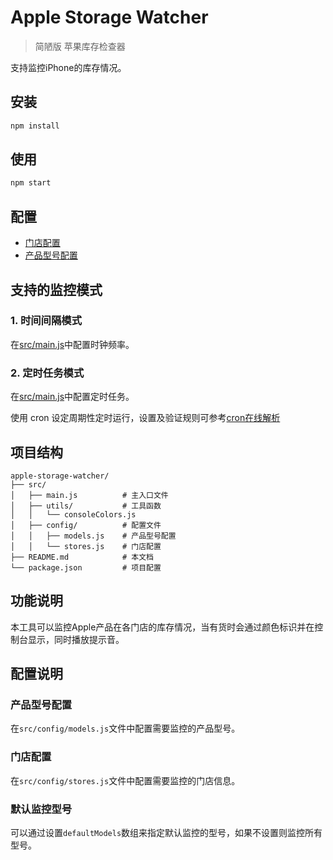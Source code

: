 # Apple Storage Watcher

> 简陋版 苹果库存检查器

支持监控iPhone的库存情况。

## 安装

```bash
npm install
```

## 使用

```bash
npm start
```

## 配置

- [门店配置](src/config/stores.js)
- [产品型号配置](src/config/models.js)

## 支持的监控模式

### 1. 时间间隔模式

在[src/main.js](src/main.js)中配置时钟频率。

### 2. 定时任务模式

在[src/main.js](src/main.js)中配置定时任务。

使用 cron 设定周期性定时运行，设置及验证规则可参考[cron在线解析](https://cron.qqe2.com/)

## 项目结构

```
apple-storage-watcher/
├── src/
│   ├── main.js          # 主入口文件
│   ├── utils/           # 工具函数
│   │   └── consoleColors.js
│   ├── config/          # 配置文件
│   │   ├── models.js    # 产品型号配置
│   │   └── stores.js    # 门店配置
├── README.md            # 本文档
└── package.json         # 项目配置
```

## 功能说明

本工具可以监控Apple产品在各门店的库存情况，当有货时会通过颜色标识并在控制台显示，同时播放提示音。

## 配置说明

### 产品型号配置

在`src/config/models.js`文件中配置需要监控的产品型号。

### 门店配置

在`src/config/stores.js`文件中配置需要监控的门店信息。

### 默认监控型号

可以通过设置`defaultModels`数组来指定默认监控的型号，如果不设置则监控所有型号。